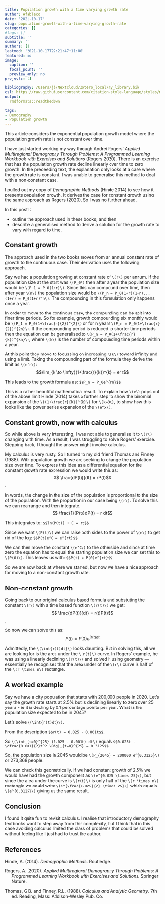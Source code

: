 ```yaml
---
title: Population growth with a time varying growth rate
author: Afableco
date: '2021-10-17'
slug: population-growth-with-a-time-varying-growth-rate
categories: []
#tags: []
subtitle: ''
summary: ''
authors: []
lastmod: '2021-10-17T22:21:47+11:00'
featured: no
image:
  caption: ''
  focal_point: ''
  preview_only: no
projects: []

bibliography: /Users/jb/Nextcloud/Zotero_local/my_library.bib
csl: https://raw.githubusercontent.com/citation-style-language/styles/master/demographic-research.csl
output:
  rmdformats::readthedown
  
tags:
- Demography
- Population growth
---
```


This article considers the exponential population growth model where the population growth rate is not constant over time.

I have just started working my way through Andrei Rogers’ *Applied Multiregional Demography Through Problems: A Programmed Learning Workbook with Exercises and Solutions* (Rogers 2020). There is an exercise that has the population growth rate decline linearly over time to zero growth. In the preceeding text, the explanation only looks at a case where the growth rate is constant. I was unable to generalise this method to deal with a non-constant case.

I pulled out my copy of *Demographic Methods* (Hinde 2014) to see how it presents population growth. It derives the case for constant growth using the same approach as Rogers (2020). So I was no further ahead.

In this post I:

-   outline the approach used in these books; and then
-   describe a generalised method to derive a solution for the growth rate to vary with regard to time.

## Constant growth

The approach used in the two books moves from an annual constant rate of growth to the continuous case. Their derivation uses the following approach.

Say we had a population growing at constant rate of `\(r\)` per annum. If the population size at the start was `\(P_0\)` then after a year the population size would be `\(P_1 = P_0(1+r)\)`. Since this can compound over time, then after year `\(n\)` the population size would be `\(P_n = P_0(1+r)(1+r)...(1+r) = P_0(1+r)^n\)`. The compounding in this formulation only happens once a year.

In order to move to the continous case, the compunding can be spit into finer time periods. So for example, growth compounding six monthly would be `\(P_1 = P_0(1+\frac{r}{2})^{2}\)` or for n years `\(P_n = P_0(1+\frac{r}{2})^{2n}\)`. If the compounding period is reduced to shorter time periods then the equation can be generalised to `\(P_n = P_0(1+\frac{r}{k})^{kn}\)`, where `\(k\)` is the number of compounding time periods within a year.

At this point they move to focussing on increasing `\(k\)` toward infinity and using a limit. Taking the compounding part of the formula they derive the limit as `\(e^r\)`:$$\lim_{k \to \infty}(1+\frac{r}{k})^{k} = e^r$$

This leads to the growth formula as: `$$P_n = P_0e^{rn}$$`

This is a rather beautiful mathematical result. To explain how `\(e\)` pops out of the above limit Hinde (2014) takes a further step to show the binomial expansion of the `\((1+\frac{r}{k})^{k}\)` for `\(k=3\)`, to show how this looks like the power series expansion of the `\(e^x\)`.

## Constant growth, now with calculus

So while above is very interesting, I was not able to generalise it to `\(r\)` changing with time. As a result, I was struggling to solve Rogers’ exercise. Stepping back, I thought the answer might involve calculus.

My calculus is very rusty. So I turned to my old friend Thomas and Finney (1988). With population growth we are seeking to change the population size over time. To express this idea as a differential equation for the constant growth rate expression we would write this as: $$ \frac{dP(t)}{dt} = rP(t)$$.

In words, the change in the size of the population is proportional to the size of the population. With the proportion in our case being `\(r\)`. To solve this we can rearrange and then integrate. $$ \frac{1}{P(t)}dP(t) = r dt$$

This integrates to: `$$ln(P(t)) + C = rt$$`

Since we want `\(P(t)\)` we can raise both sides to the power of `\(e\)` to get rid of the log: `$$P(t)e^C = e^{rt}$$`

We can then move the constant `\(e^C\)` to the otherside and since at time zero the equation has to equal the starting population size we can set this to `\(P(0)\)`. This leaves us with: `$$P(t) = P(0)e^{rt}$$`

So we are now back at where we started, but now we have a nice approach for moving to a non-constant growth rate.

## Non-constant growth

Going back to our original calculus based formula and substuting the constant `\(r\)` with a time based function `\(r(t)\)` we get:
$$ \frac{dP(t)}{dt} = r(t)P(t)$$.

So now we can solve this as:$$P(t) = P(0)e^{\int{r(t)dt}}$$

Admittedly, the `\(\int{r(t)dt}\)` looks daunting. But in solving this, all we are looking for is the area under the `\(r(t)\)` curve. In Rogers’ example, he was using a linearly declining `\(r(t)\)` and solved it using geometry — essentially he recognises that the area under of the `\(r\)` curve is half of the `\(r \times n\)` rectangle.

## A worked example

Say we have a city population that starts with 200,000 people in 2020. Let’s say the growth rate starts at 2.5% but is declining linearly to zero over 25 years - ie it is decling by 0.1 percentage points per year. What is the population size expected to be in 2045?

Let’s solve `\(\int{r(t)dt}\)`.

From the description `$$r(t) = 0.025 - 0.001t$$`.

So `\(\int_{t=0}^{25} (0.025 - 0.001t) dt\)` equals `$$0.025t - \dfrac{0.001}{2}t^2 \Big|_{t=0}^{25} = 0.3125$$`

So, the population size in 2045 would be `\(P_{2045} = 200000 e^{0.3125}\)` or 273,368 people.

We can check this geometrically. If we had constant growth of 2.5% we would have had the growth component as `\(e^{0.025 \times 25}\)`, but since the area under the curve is `\(r(t)\)` is only half of the `\(r \times n\)` rectangle we could write `\(e^{\frac{0.025}{2} \times 25}\)` which equals `\(e^{0.3125}\)` giving us the same result.

## Conclusion

I found it quite fun to revisit calculus. I realise that introductory demography textbooks want to step away from this complexity, but I think that in this case avoiding calculus limited the class of problems that could be solved without feeling like I just had to trust the author.

## References

<div id="refs" class="references csl-bib-body hanging-indent">

<div id="ref-hinde2014" class="csl-entry">

Hinde, A. (2014). *Demographic Methods*. Routledge.

</div>

<div id="ref-rogers2020" class="csl-entry">

Rogers, A. (2020). *Applied Multiregional Demography Through Problems: A Programmed Learning Workbook with Exercises and Solutions*. Springer Nature.

</div>

<div id="ref-thomas1988" class="csl-entry">

Thomas, G.B. and Finney, R.L. (1988). *Calculus and Analytic Geometry*. 7th ed. Reading, Mass: Addison-Wesley Pub. Co.

</div>

</div>
